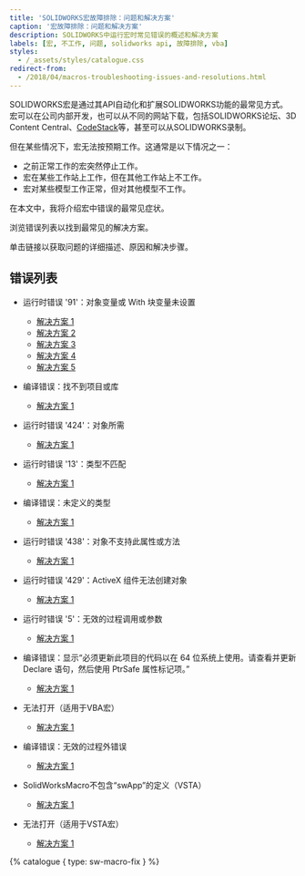 ```yaml
---
title: 'SOLIDWORKS宏故障排除：问题和解决方案'
caption: '宏故障排除：问题和解决方案'
description: SOLIDWORKS中运行宏时常见错误的概述和解决方案
labels: [宏, 不工作, 问题, solidworks api, 故障排除, vba]
styles:
  - /_assets/styles/catalogue.css
redirect-from:
  - /2018/04/macros-troubleshooting-issues-and-resolutions.html
---
```

SOLIDWORKS宏是通过其API自动化和扩展SOLIDWORKS功能的最常见方式。
宏可以在公司内部开发，也可以从不同的网站下载，包括SOLIDWORKS论坛、3D Content Central、[CodeStack](/docs/codestack/solidworks-tools)等，甚至可以从SOLIDWORKS录制。

但在某些情况下，宏无法按预期工作。这通常是以下情况之一：

* 之前正常工作的宏突然停止工作。
* 宏在某些工作站上工作，但在其他工作站上不工作。
* 宏对某些模型工作正常，但对其他模型不工作。

在本文中，我将介绍宏中错误的最常见症状。

浏览错误列表以找到最常见的解决方案。

单击链接以获取问题的详细描述、原因和解决步骤。

## 错误列表

* 运行时错误 '91'：对象变量或 With 块变量未设置
  * [解决方案 1](/docs/codestack/solidworks-api/troubleshooting/macros/assembly-drawing-lightweight-components/)
  * [解决方案 2](/docs/codestack/solidworks-api/troubleshooting/macros/macro-multiple-entry-points/)
  * [解决方案 3](/docs/codestack/solidworks-api/troubleshooting/macros/create-sketch-segments-error/)
  * [解决方案 4](/docs/codestack/solidworks-api/troubleshooting/macros/preconditions-not-met/)
  * [解决方案 5](/docs/codestack/solidworks-api/troubleshooting/macros/selection-inconsistency/)

* 编译错误：找不到项目或库
  * [解决方案 1](/docs/codestack/solidworks-api/troubleshooting/macros/missing-solidworks-type-library-references/)

* 运行时错误 '424'：对象所需
  * [解决方案 1](/docs/codestack/solidworks-api/troubleshooting/macros/merged-macro-error/)

* 运行时错误 '13'：类型不匹配
  * [解决方案 1](/docs/codestack/solidworks-api/troubleshooting/macros/preconditions-not-met/)

* 编译错误：未定义的类型
  * [解决方案 1](/docs/codestack/solidworks-api/troubleshooting/macros/swb-macro-error/)

* 运行时错误 '438'：对象不支持此属性或方法
  * [解决方案 1](/docs/codestack/solidworks-api/troubleshooting/macros/future-version-apis/)

* 运行时错误 '429'：ActiveX 组件无法创建对象
  * [解决方案 1](/docs/codestack/solidworks-api/troubleshooting/macros/missing-com-component/)

* 运行时错误 '5'：无效的过程调用或参数
  * [解决方案 1](/docs/codestack/solidworks-api/troubleshooting/macros/model-title-inconsistency-displaying-extension/)

* 编译错误：显示“必须更新此项目的代码以在 64 位系统上使用。请查看并更新 Declare 语句，然后使用 PtrSafe 属性标记项。”
  * [解决方案 1](/docs/codestack/solidworks-api/troubleshooting/macros/windows-api-functions-incorrect-use/)

* 无法打开（适用于VBA宏）
  * [解决方案 1](/docs/codestack/solidworks-api/troubleshooting/macros/too-long-macro-path/)

* 编译错误：无效的过程外错误
  * [解决方案 1](/docs/codestack/solidworks-api/troubleshooting/macros/too-long-vba-macro-line/)

* SolidWorksMacro不包含“swApp”的定义（VSTA）
  * [解决方案 1](/docs/codestack/solidworks-api/troubleshooting/macros/vsta-invalid-namespace/)

* 无法打开（适用于VSTA宏）
  * [解决方案 1](/docs/codestack/solidworks-api/troubleshooting/macros/run-vsta-macro-error/)

{% catalogue { type: sw-macro-fix } %}